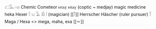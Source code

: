 𓆎𓅓𓏏𓊖 Chemic Cometeor ⲙⲧⲁⲩ
ⲙⲧⲁⲩ (coptic ~ medjay) magic medicine  
heka Hexer 𓎛 𓂓 𓄿 𓀁 𓏪  (magician)
[[𓋾]] Herrscher Häscher  (ruler pursuer)
𓋾 Maga / Hexa <> mega, maha, exa
[[𓎂]]